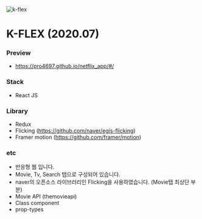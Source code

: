 ![k-flex](https://user-images.githubusercontent.com/43352126/93514471-36386c00-f962-11ea-8094-595f666170c7.png)


# K-FLEX (2020.07)

### Preview

- https://pro4697.github.io/netflix_app/#/

### Stack

- React JS

### Library

- Redux
- Flicking (https://github.com/naver/egjs-flicking)
- Framer motion (https://github.com/framer/motion)

### etc

- 반응형 웹 입니다.
- Movie, Tv, Search 탭으로 구성되어 있습니다.
- naver의 오픈소스 라이브러리인 Flicking을 사용하였습니다. (Movie탭 최상단 부분)
- Movie API (themovieapi)
- Class component
- prop-types
